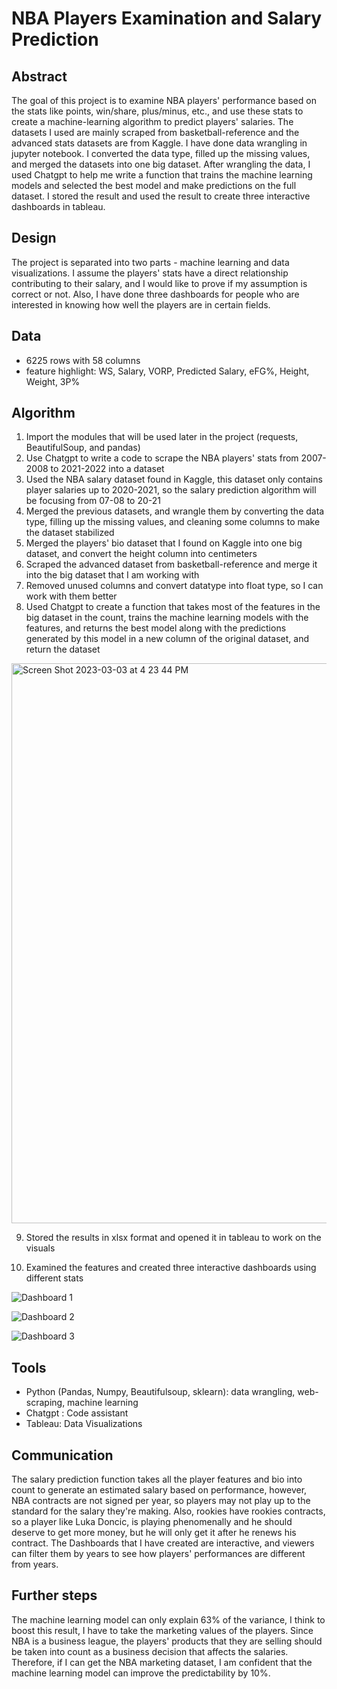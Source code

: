 # NBA Players Examination and Salary Prediction
## Abstract
The goal of this project is to examine NBA players' performance based on the stats like points, win/share, plus/minus, etc., and use these stats to create a machine-learning algorithm to predict players' salaries. The datasets I used are mainly scraped from basketball-reference and the advanced stats datasets are from Kaggle. I have done data wrangling in jupyter notebook. I converted the data type, filled up the missing values, and merged the datasets into one big dataset. After wrangling the data, I used Chatgpt to help me write a function that trains the machine learning models and selected the best model and make predictions on the full dataset. I stored the result and used the result to create three interactive dashboards in tableau.

## Design
The project is separated into two parts - machine learning and data visualizations. I assume the players' stats have a direct relationship contributing to their salary, and I would like to prove if my assumption is correct or not. Also, I have done three dashboards for people who are interested in knowing how well the players are in certain fields. 

## Data
- 6225 rows with 58 columns
- feature highlight: WS, Salary, VORP, Predicted Salary, eFG%, Height, Weight, 3P%

## Algorithm 
1. Import the modules that will be used later in the project (requests, BeautifulSoup, and pandas)
2. Use Chatgpt to write a code to scrape the NBA players' stats from 2007-2008 to 2021-2022 into a dataset
3. Used the NBA salary dataset found in Kaggle, this dataset only contains player salaries up to 2020-2021, so the salary prediction algorithm will be focusing from 07-08 to 20-21
4. Merged the previous datasets, and wrangle them by converting the data type, filling up the missing values, and cleaning some columns to make the dataset stabilized
5. Merged the players' bio dataset that I found on Kaggle into one big dataset, and convert the height column into centimeters
6. Scraped the advanced dataset from basketball-reference and merge it into the big dataset that I am working with
7. Removed unused columns and convert datatype into float type, so I can work with them better
8. Used Chatgpt to create a function that takes most of the features in the big dataset in the count, trains the machine learning models with the features, and returns the best model along with the predictions generated by this model in a new column of the original dataset, and return the dataset

<img width="896" alt="Screen Shot 2023-03-03 at 4 23 44 PM" src="https://user-images.githubusercontent.com/63031028/222859792-b89b8423-3902-4ea2-a137-e5e82cddd6e9.png">

9. Stored the results in xlsx format and opened it in tableau to work on the visuals

10. Examined the features and created three interactive dashboards using different stats

![Dashboard 1](https://user-images.githubusercontent.com/63031028/222863446-9e82adc8-607e-4648-9dcf-8787eaeb1003.png)

![Dashboard 2](https://user-images.githubusercontent.com/63031028/222863508-fa393742-152e-459d-8948-762ef1fc75d3.png)

![Dashboard 3](https://user-images.githubusercontent.com/63031028/222863522-54157d87-c1d5-4417-aa28-d15baf1ff797.png)

## Tools
- Python (Pandas, Numpy, Beautifulsoup, sklearn): data wrangling, web-scraping, machine learning
- Chatgpt : Code assistant
- Tableau: Data Visualizations 

## Communication
The salary prediction function takes all the player features and bio into count to generate an estimated salary based on performance, however, NBA contracts are not signed per year, so players may not play up to the standard for the salary they're making. Also, rookies have rookies contracts, so a player like Luka Doncic, is playing phenomenally and he should deserve to get more money, but he will only get it after he renews his contract. The Dashboards that I have created are interactive, and viewers can filter them by years to see how players' performances are different from years. 
## Further steps
The machine learning model can only explain 63% of the variance, I think to boost this result, I have to take the marketing values of the players. Since NBA is a business league, the players' products that they are selling should be taken into count as a business decision that affects the salaries. Therefore, if I can get the NBA marketing dataset, I am confident that the machine learning model can improve the predictability by 10%.